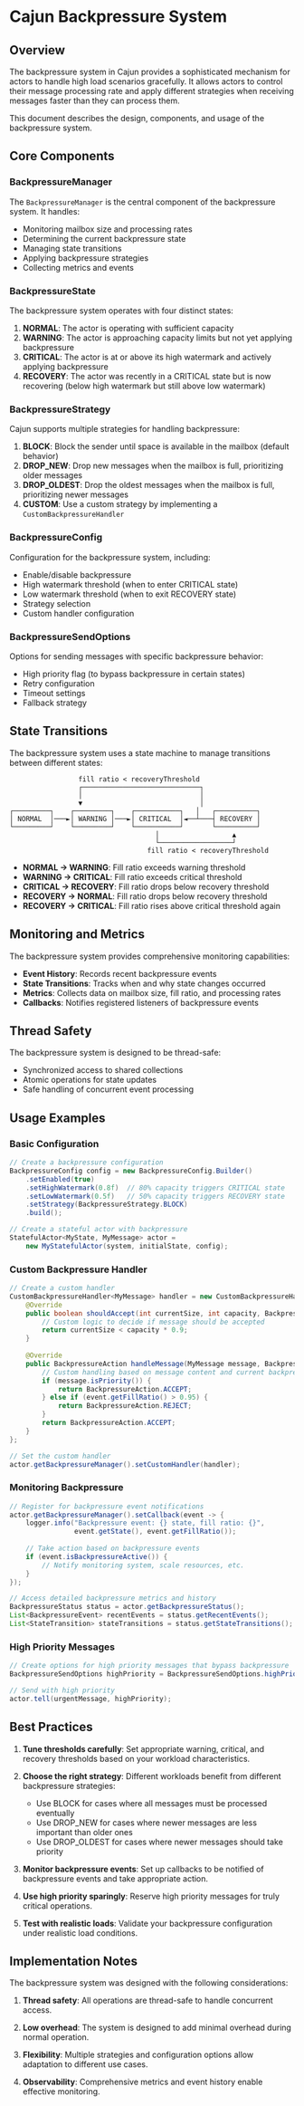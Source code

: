 # Cajun Backpressure System

## Overview

The backpressure system in Cajun provides a sophisticated mechanism for actors to handle high load scenarios gracefully. It allows actors to control their message processing rate and apply different strategies when receiving messages faster than they can process them.

This document describes the design, components, and usage of the backpressure system.

## Core Components

### BackpressureManager

The `BackpressureManager` is the central component of the backpressure system. It handles:

- Monitoring mailbox size and processing rates
- Determining the current backpressure state
- Managing state transitions
- Applying backpressure strategies
- Collecting metrics and events

### BackpressureState

The backpressure system operates with four distinct states:

1. **NORMAL**: The actor is operating with sufficient capacity
2. **WARNING**: The actor is approaching capacity limits but not yet applying backpressure
3. **CRITICAL**: The actor is at or above its high watermark and actively applying backpressure
4. **RECOVERY**: The actor was recently in a CRITICAL state but is now recovering (below high watermark but still above low watermark)

### BackpressureStrategy

Cajun supports multiple strategies for handling backpressure:

1. **BLOCK**: Block the sender until space is available in the mailbox (default behavior)
2. **DROP_NEW**: Drop new messages when the mailbox is full, prioritizing older messages
3. **DROP_OLDEST**: Drop the oldest messages when the mailbox is full, prioritizing newer messages
4. **CUSTOM**: Use a custom strategy by implementing a `CustomBackpressureHandler`

### BackpressureConfig

Configuration for the backpressure system, including:

- Enable/disable backpressure
- High watermark threshold (when to enter CRITICAL state)
- Low watermark threshold (when to exit RECOVERY state)
- Strategy selection
- Custom handler configuration

### BackpressureSendOptions

Options for sending messages with specific backpressure behavior:

- High priority flag (to bypass backpressure in certain states)
- Retry configuration
- Timeout settings
- Fallback strategy

## State Transitions

The backpressure system uses a state machine to manage transitions between different states:

```
                 fill ratio < recoveryThreshold
                 ┌─────────────────────────────┐
                 │                             │
                 ▼                             │
┌─────────┐    ┌─────────┐    ┌───────────┐   │   ┌──────────┐
│ NORMAL  │───►│ WARNING │───►│ CRITICAL  │◄──┴───┤ RECOVERY │
└─────────┘    └─────────┘    └───────────┘       └──────────┘
                                    │                  ▲
                                    └──────────────────┘
                                  fill ratio < recoveryThreshold
```

- **NORMAL → WARNING**: Fill ratio exceeds warning threshold
- **WARNING → CRITICAL**: Fill ratio exceeds critical threshold
- **CRITICAL → RECOVERY**: Fill ratio drops below recovery threshold
- **RECOVERY → NORMAL**: Fill ratio drops below recovery threshold
- **RECOVERY → CRITICAL**: Fill ratio rises above critical threshold again

## Monitoring and Metrics

The backpressure system provides comprehensive monitoring capabilities:

- **Event History**: Records recent backpressure events
- **State Transitions**: Tracks when and why state changes occurred
- **Metrics**: Collects data on mailbox size, fill ratio, and processing rates
- **Callbacks**: Notifies registered listeners of backpressure events

## Thread Safety

The backpressure system is designed to be thread-safe:

- Synchronized access to shared collections
- Atomic operations for state updates
- Safe handling of concurrent event processing

## Usage Examples

### Basic Configuration

```java
// Create a backpressure configuration
BackpressureConfig config = new BackpressureConfig.Builder()
    .setEnabled(true)
    .setHighWatermark(0.8f)  // 80% capacity triggers CRITICAL state
    .setLowWatermark(0.5f)   // 50% capacity triggers RECOVERY state
    .setStrategy(BackpressureStrategy.BLOCK)
    .build();

// Create a stateful actor with backpressure
StatefulActor<MyState, MyMessage> actor = 
    new MyStatefulActor(system, initialState, config);
```

### Custom Backpressure Handler

```java
// Create a custom handler
CustomBackpressureHandler<MyMessage> handler = new CustomBackpressureHandler<>() {
    @Override
    public boolean shouldAccept(int currentSize, int capacity, BackpressureSendOptions options) {
        // Custom logic to decide if message should be accepted
        return currentSize < capacity * 0.9;
    }
    
    @Override
    public BackpressureAction handleMessage(MyMessage message, BackpressureEvent event) {
        // Custom handling based on message content and current backpressure event
        if (message.isPriority()) {
            return BackpressureAction.ACCEPT;
        } else if (event.getFillRatio() > 0.95) {
            return BackpressureAction.REJECT;
        }
        return BackpressureAction.ACCEPT;
    }
};

// Set the custom handler
actor.getBackpressureManager().setCustomHandler(handler);
```

### Monitoring Backpressure

```java
// Register for backpressure event notifications
actor.getBackpressureManager().setCallback(event -> {
    logger.info("Backpressure event: {} state, fill ratio: {}", 
                event.getState(), event.getFillRatio());
    
    // Take action based on backpressure events
    if (event.isBackpressureActive()) {
        // Notify monitoring system, scale resources, etc.
    }
});

// Access detailed backpressure metrics and history
BackpressureStatus status = actor.getBackpressureStatus();
List<BackpressureEvent> recentEvents = status.getRecentEvents();
List<StateTransition> stateTransitions = status.getStateTransitions();
```

### High Priority Messages

```java
// Create options for high priority messages that bypass backpressure
BackpressureSendOptions highPriority = BackpressureSendOptions.highPriority();

// Send with high priority
actor.tell(urgentMessage, highPriority);
```

## Best Practices

1. **Tune thresholds carefully**: Set appropriate warning, critical, and recovery thresholds based on your workload characteristics.

2. **Choose the right strategy**: Different workloads benefit from different backpressure strategies:
   - Use BLOCK for cases where all messages must be processed eventually
   - Use DROP_NEW for cases where newer messages are less important than older ones
   - Use DROP_OLDEST for cases where newer messages should take priority

3. **Monitor backpressure events**: Set up callbacks to be notified of backpressure events and take appropriate action.

4. **Use high priority sparingly**: Reserve high priority messages for truly critical operations.

5. **Test with realistic loads**: Validate your backpressure configuration under realistic load conditions.

## Implementation Notes

The backpressure system was designed with the following considerations:

1. **Thread safety**: All operations are thread-safe to handle concurrent access.

2. **Low overhead**: The system is designed to add minimal overhead during normal operation.

3. **Flexibility**: Multiple strategies and configuration options allow adaptation to different use cases.

4. **Observability**: Comprehensive metrics and event history enable effective monitoring.
